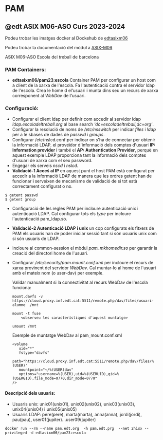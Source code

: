 # PAM
## @edt ASIX M06-ASO Curs 2023-2024

Podeu trobar les imatges docker al Dockehub de [edtasixm06](https://hub.docker.com/u/edtasixm06/)

Podeu trobar la documentació del mòdul a [ASIX-M06](https://sites.google.com/site/asixm06edt/)

ASIX M06-ASO Escola del treball de barcelona


### PAM Containers:

 * **edtasixm06/pam23:escola** Container PAM per configurar un host com a client de la xarxa
   de l'escola. Fa l'autenticació contra el servidor ldap de l'escola. Crea le home d el'usuari
   i munta dins seu un recurs de xarxa corresponent al *WebDav* de l'usuari.


### Configuració:

 * Configurar el client ldap per definir com accedir al servidor ldap *ldap.escoladeltreball.org* al base
   search *'dc=escoladeltreball,dc=org'*.
 * Configurar la resolució de noms de */etc/nsswitch* per indicar *files* i *ldap* per a le sbases de dades 
   de *passwd* i *groups*. 
 * Configurar /etc/nslcd.conf per indicar on s'ha de connectar per obtenir la informació LDAP, el proveïdor
   d'informació dels comptes d'usuari **IP: Information provider** i també el **AP: Authentication Provider**,
   perquè en aquest exemple LDAP proporciona tant la informació dels comptes d'usuari de xarxa com el seu password.
 * Engegar els serveis *nscd* i *nslcd*.
 * **Validació-1 Acceś al IP** en aquest punt el host PAM està configurat per accedir a la informació LDAP de 
   manera que les ordres getent han de funcionar i serveixen de mecanisme de validació de si tot està correctament
   configurat o no.

  ```
  $ getent passwd
  $ getent group
  ```

 * Configuració de les regles PAM per incloure autenticació unix i autenticació LDAP. Cal configurar tots 
   els *type* per incloure l'autenticació pam_ldap.so.
 * **Validació-2 Autenticació LDAP i unix** un cop configurats els fitxers de PAM els usuaris han de poder 
   iniciar sessió tant si són usuaris unix com si són usuaris de LDAP.
 * Incloure al common-session el mòdul *pam_mkhomedir.so* per garantir la creació del directori home de 
   l'usuari.
 * Configurar */etc/security/pam.mount.conf.xml* per incloure el recurs de xarxa provinent del servidor
   *WebDav*. Cal muntar-lo al home de l'usuari amb el mateix nom (o user-dav) per exemple.

   Validar manualment si la connectivitat al recurs WebDav de l'escola funciona:
   ```
   mount.davfs -v https://cloud.proxy.inf.edt.cat:5511/remote.php/dav/files/usuari-alumne  /mnt

   mount -t fuse
       <observeu les característiques d'aquest muntatge>

   umount /mnt
   ```

   Exemple de muntatge WebDav al pam_mount.conf.xml
   ```
   <volume 
      uid="*" 
      fstype="davfs" 
      path="https://cloud.proxy.inf.edt.cat:5511/remote.php/dav/files/%(USER)" 
      mountpoint="~/%(USER)dav"
      options="username=%(USER),uid=%(USERUID),gid=%(USERGID),file_mode=0770,dir_mode=0770"
   />
   ```

#### Descripció dels usuaris:

 * Usuaris unix: unix01(unix01), unix02(unix02), unix03(unix03), unix04(unix04)  i unix05(unix05)
 * Usuaris LDAP: pere(pere), marta(marta), anna(anna), jordi(jordi), pau(pau), user01(jupiter)...user09(jupiter)


``` 
docker run --rm --name pam.edt.org  -h pam.edt.prg  --net 2hisx --privileged -d edtasixm06/pam23:escola
```
